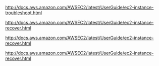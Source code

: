 http://docs.aws.amazon.com/AWSEC2/latest/UserGuide/ec2-instance-troubleshoot.html

http://docs.aws.amazon.com/AWSEC2/latest/UserGuide/ec2-instance-recover.html

http://docs.aws.amazon.com/AWSEC2/latest/UserGuide/ec2-instance-recover.html

http://docs.aws.amazon.com/AWSEC2/latest/UserGuide/ec2-instance-recover.html
